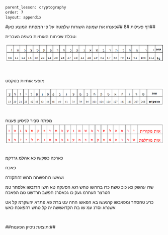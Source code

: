 ```
parent_lesson: cryptography
order: 7
layout: appendix
```

#דף פעילות 8#
##פענחו את שמונה השורות שלמטה על פי המפתח המוצע כאן##
<br>

טבלת שכיחות  האותיות בשפה העברית:
<br>
<div id="container" align="center">
  <img class="img-responsive" src="img05.png" title=""/>
</div>
<br>
<br>

מופעי אותיות בטקסט
<br>
<div id="container" align="center">
  <img class="img-responsive" src="img04.png" title=""/>
</div>
<br>
<br>
מפתח סביר לניסיון פענוח
<br>
<div id="container" align="center">
  <img class="img-responsive" src="img09.png" title=""/>
</div>
<br>

כארכה כשקשו כא אהלמ גררקמ

פאכח

ושאשו רוחפשחה תחש זחתקזרח

שרו עהשק כא כוכ   טשח כרו בחחשו  טחש רגא הסעקה  טא השו חרזבשו
אלסחר טמ הטרצר  העחרמ געק כו  גכאסרנ חפשב  חרדשט טמ הפאכח

כרע טחסחר ומפאכשו  קרגעשו בא הפאשו  החה עט ברת פא פתרא
יהשקרמ קל אט אשנרא  וסרנ עמ שו בת הקדאששה  יה קל טחש רהפאכח כאש

<br>

##תוצאת ניסיון הפענוח:##

<br>
<br>
<br>
<br>
<br>
<br>
<br>
<br>
<br>
<br>
<br>
<br>
<br>
<br>
